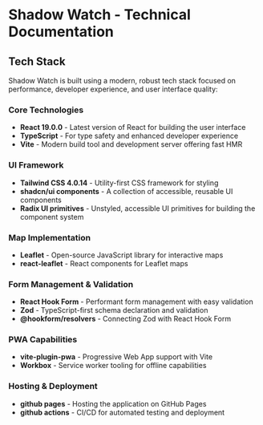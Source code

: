 # Shadow Watch - Technical Documentation

## Tech Stack

Shadow Watch is built using a modern, robust tech stack focused on performance, developer experience, and user interface quality:

### Core Technologies
- **React 19.0.0** - Latest version of React for building the user interface
- **TypeScript** - For type safety and enhanced developer experience
- **Vite** - Modern build tool and development server offering fast HMR

### UI Framework
- **Tailwind CSS 4.0.14** - Utility-first CSS framework for styling
- **shadcn/ui components** - A collection of accessible, reusable UI components
- **Radix UI primitives** - Unstyled, accessible UI primitives for building the component system

### Map Implementation
- **Leaflet** - Open-source JavaScript library for interactive maps
- **react-leaflet** - React components for Leaflet maps

### Form Management & Validation
- **React Hook Form** - Performant form management with easy validation
- **Zod** - TypeScript-first schema declaration and validation
- **@hookform/resolvers** - Connecting Zod with React Hook Form

### PWA Capabilities
- **vite-plugin-pwa** - Progressive Web App support with Vite
- **Workbox** - Service worker tooling for offline capabilities

### Hosting & Deployment
- **github pages** - Hosting the application on GitHub Pages
- **github actions** - CI/CD for automated testing and deployment